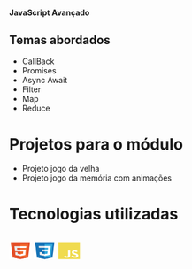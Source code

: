 #### JavaScript Avançado

## Temas abordados

* CallBack
* Promises
* Async Await
* Filter
* Map
* Reduce

# Projetos para o módulo

- Projeto jogo da velha
- Projeto jogo da memória com animações

# Tecnologias utilizadas

<div style="display: inline_block"><br>  
  <img align="center" alt="Caue-HTML" height="30" width="40" src="https://raw.githubusercontent.com/devicons/devicon/master/icons/html5/html5-original.svg">
  <img align="center" alt="Caue-CSS" height="30" width="40" src="https://raw.githubusercontent.com/devicons/devicon/master/icons/css3/css3-original.svg">
  <img align="center" alt="Caue-Js" height="30" width="40" src="https://raw.githubusercontent.com/devicons/devicon/master/icons/javascript/javascript-plain.svg">
</div>

